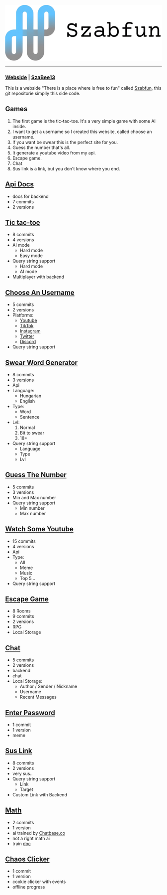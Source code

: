
![Szabfun logo](img/logo-wide.png)

--------------------------------------------------------------------------------
### [Webside](https://szabfun.pages.dev) | [SzaBee13](https://szabfun.pages.dev/szabee13)
This is a webside "There is a place where is free to fun" called [Szabfun](https://szabfun.pages.dev), this git repositorie simplly this side code.

## Games
1. The first game is the tic-tac-toe. It's a very simple game with some AI inside.
2. I want to get a username so I created this website, called choose an username.
3. If you want be swear this is the perfect site for you.
4. Guess the number that's all.
5. It generate a youtube video from my api.
6. Escape game.
7. Chat
8. Sus link is a link, but you don't know where you end.

## [Api Docs](https://szabfun.pages.dev/docs/)
- docs for backend
- 7 commits
- 2 versions

## [Tic tac-toe](https://szabfun.pages.dev/tic-tac-toe/)
- 8 commits
- 4 versions
- AI mode
  - Hard mode
  - Easy mode   
- Query string support
  - Hard mode
  - AI mode
- Multiplayer with backend

## [Choose An Username](https://szabfun.pages.dev/choose-an-username/)
- 5 commits
- 2 versions
- Platforms:
  - [Youtube](https://www.youtube.com)
  - [TikTok](https://www.tiktok.com)
  - [Instagram](https://www.instagram.com)
  - [Twitter](https://x.com)
  - [Discord](https://discord.com)
- Query string support

## [Swear Word Generator](https://szabfun.pages.dev/swear-word-generator/?lang=en&type=word&lvl=1)
- 8 commits
- 3 versions
- Api
- Language:
  - Hungarian
  - English
- Type:
  - Word
  - Sentence
- Lvl:
  1. Normal
  2. Bit to swear
  3. 18+
- Query string support
  - Language
  - Type
  - Lvl

## [Guess The Number](https://szabfun.pages.dev/guess-the-number/)
- 5 commits
- 3 versions
- Min and Max number
- Query string support
  - Min number
  - Max number

## [Watch Some Youtube](https://szabfun.pages.dev/watch-some-youtube/)
- 15 commits
- 4 versions
- Api
- Type:
  - All
  - Meme
  - Music
  - Top 5...
- Query string support

## [Escape Game](https://szabfun.pages.dev/escape-game/)
- 8 Rooms
- 9 commits
- 2 versions
- RPG
- Local Storage

## [Chat](https://szabfun.pages.dev/chat/)
- 5 commits
- 2 versions
- backend
- chat
- Local Storage:
  - Author / Sender / Nickname
  - Username
  - Recent Messages

## [Enter Password](https://szabfun.pages.dev/enter-password)
- 1 commit
- 1 version
- meme

## [Sus Link](https://szabfun.pages.dev/sus-link)
- 8 commits
- 2 versions
- very sus..
- Query string support
  - Link
  - Target
- Custom Link with Backend

## [Math](https://szabfun.pages.dev/math)
- 2 commits
- 1 version
- ai trained by [Chatbase.co](https://chatbase.co)
- not a right math ai
- train [doc](./math/math.ai.txt)

## [Chaos Clicker](https://szabfun.pages.dev/shaking-hands)
- 1 commit
- 1 version
- cookie clicker with events
- offline progress
